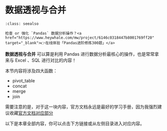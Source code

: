 # 数据透视与合并


<!-- #region -->
```{admonition} 在线刷题
:class: seealso

检查 or 强化 `Pandas` 数据分析操作？<a href="https://www.heywhale.com/mw/project/6146c0318447b8001769ff20" target="_blank">👉在线体验「Pandas进阶修炼300题」</a>
```

**数据透视与合并** 可以算是利用 Pandas 进行数据分析最核心的操作，也是常常拿来与 Excel 、SQL 进行对比的内容！


本节内容将涉及四大函数：
    
- pivot_table
- concat
- merge
- join

    
需要注意的是，对于这一块内容，官方文档永远是最好的学习手册，因为我强烈建议收藏[官方文档对应部分](https://pandas.pydata.org/pandas-docs/version/0.20/merging.html#database-style-dataframe-joining-merging)

以下是本章全部内容，你可以点击下方链接或从左侧目录进入对应内容。

```{tableofcontents}
```
<!-- #endregion -->
